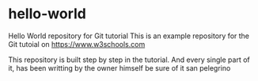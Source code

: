 # hello-world
Hello World repository for Git tutorial
This is an example repository for the Git tutoial on https://www.w3schools.com

This repository is built step by step in the tutorial. 
And every single part of it, has been writting by the owner himself
be sure of it
san pelegrino